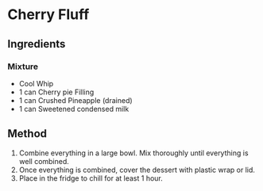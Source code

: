 # Cherry Fluff
## Ingredients
### Mixture
- Cool Whip
- 1 can Cherry pie Filling
- 1 can Crushed Pineapple (drained)
- 1 can Sweetened condensed milk

## Method
1. Combine everything in a large bowl. Mix thoroughly until everything is well combined.
2. Once everything is combined, cover the dessert with plastic wrap or lid.
3. Place in the fridge to chill for at least 1 hour.